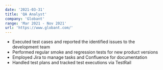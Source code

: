 ```yaml
---
date: '2021-03-31'
title: 'QA Analyst'
company: 'Globant'
range: 'Mar 2021 - Nov 2021'
url: 'https://www.globant.com/'
---
```


- Executed test cases and reported the identified issues to the development team
- Performed regular smoke and regression tests for new product versions
- Employed Jira to manage tasks and Confluence for documentation
- Handled test plans and tracked test executions via TestRail
